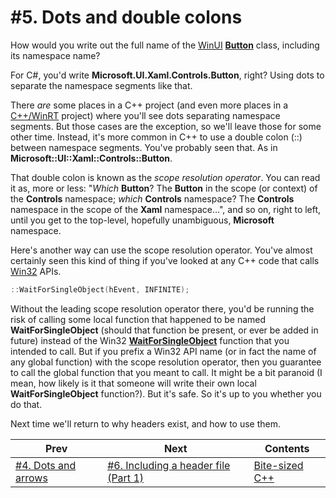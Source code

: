 # #5. Dots and double colons

How would you write out the full name of the [WinUI](https://docs.microsoft.com/windows/apps/winui/) [**Button**](https://docs.microsoft.com/windows/winui/api/microsoft.ui.xaml.controls.button) class, including its namespace name?

For C#, you'd write **Microsoft.UI.Xaml.Controls.Button**, right? Using dots to separate the namespace segments like that.

There *are* some places in a C++ project (and even more places in a [C++/WinRT](https://docs.microsoft.com/windows/uwp/cpp-and-winrt-apis/) project) where you'll see dots separating namespace segments. But those cases are the exception, so we'll leave those for some other time. Instead, it's more common in C++ to use a double colon (::) between namespace segments. You've probably seen that. As in **Microsoft::UI::Xaml::Controls::Button**.

That double colon is known as the *scope resolution operator*. You can read it as, more or less: "*Which* **Button**? The **Button** in the scope (or context) of the **Controls** namespace; *which* **Controls** namespace? The **Controls** namespace in the scope of the **Xaml** namespace…", and so on, right to left, until you get to the top-level, hopefully unambiguous, **Microsoft** namespace.

Here's another way can use the scope resolution operator. You've almost certainly seen this kind of thing if you've looked at any C++ code that calls [Win32](https://docs.microsoft.com/windows/win32/) APIs.

```cpp
::WaitForSingleObject(hEvent, INFINITE);
```

Without the leading scope resolution operator there, you'd be running the risk of calling some local function that happened to be named **WaitForSingleObject** (should that function be present, or ever be added in future) instead of the Win32 [**WaitForSingleObject**](https://docs.microsoft.com/windows/win32/api/synchapi/nf-synchapi-waitforsingleobject) function that you intended to call. But if you prefix a Win32 API name (or in fact the name of any global function) with the scope resolution operator, then you guarantee to call the global function that you meant to call. It might be a bit paranoid (I mean, how likely is it that someone will write their own local **WaitForSingleObject** function?). But it's safe. So it's up to you whether you do that.

Next time we'll return to why headers exist, and how to use them.

|Prev|Next|Contents|
|-|-|-|
|[#4. Dots and arrows](004.md)|[#6. Including a header file (Part 1)](006.md)|[Bite-sized C++](../README.md)|
